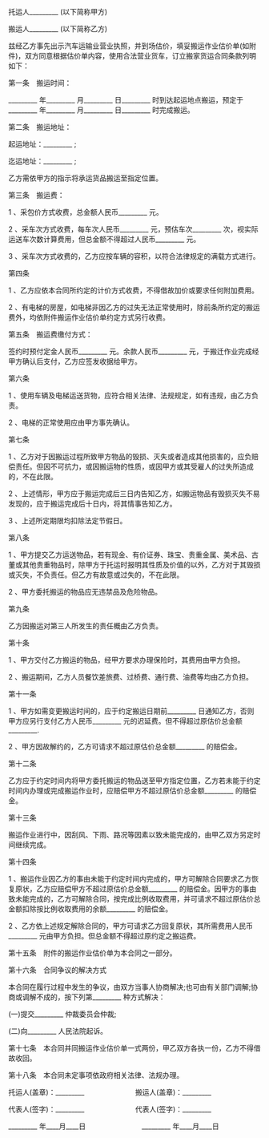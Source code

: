 
 


托运人_________ (以下简称甲方)


搬运人_________ (以下简称乙方)


兹经乙方事先出示汽车运输业营业执照，并到场估价，填妥搬运作业估价单(如附件)，双方同意根据估价单内容，使用合法营业货车，订立搬家货运合同条款列明如下：


第一条　搬运时间：


_________ 年_________ 月_________ 日_________ 时到达起运地点搬运，预定于_________ 年_________ 月_________ 日_________ 时完成搬运。


第二条　搬运地址：


起运地址：_________ ;


迄运地址：_________ ;


乙方需依甲方的指示将承运货品搬运至指定位置。


第三条　搬运费：


1 、采包价方式收费，总金额人民币_________ 元。


2 、采车次方式收费，每车次人民币_________ 元，预估车次_________ 次，视实际运送车次数计算费用，但总金额不得超过人民币_________ 元。


3 、采车次方式收费的，乙方应按车辆的容积，以符合法律规定的满载方式进行。


第四条


1 、乙方应依本合同所约定的计价方式收费，不得借故加价或要求任何附加费用。


2 、有电梯的房屋，如电梯非因乙方的过失无法正常使用时，除前条所约定的搬运费外，均依附件搬运作业估价单约定方式另行收费。


第五条　搬运费缴付方式：


签约时预付定金人民币_________ 元。余款人民币_________ 元，于搬迁作业完成经甲方确认后支付，乙方应签发收据给甲方。


第六条


1 、使用车辆及电梯运送货物，应符合相关法律、法规规定，如有违规，由乙方负责。


2 、电梯的正常使用应由甲方事先确认。


第七条


1 、乙方对于因搬运过程所致甲方物品的毁损、灭失或者造成其他损害的，应负赔偿责任。但因不可抗力，或因搬运物的性质，或因甲方或其受雇人的过失所造成的，不在此限。


2 、上述情形，甲方应于搬运完成后三日内告知乙方，如搬运物品有毁损灭失不易发现的，应于搬运完成后十日内，将其情事告知乙方。


3 、上述所定期限均扣除法定节假日。


第八条


1 、甲方提交乙方运送物品，若有现金、有价证券、珠宝、贵重金属、美术品、古董或其他贵重物品时，除甲方于托运时报明其性质及价值的以外，乙方对于其毁损或灭失，不负责任。但乙方有故意或过失的，不在此限。


2 、甲方委托搬运的物品应无违禁品及危险物品。


第九条


乙方因搬运对第三人所发生的责任概由乙方负责。


第十条


1 、甲方交付乙方搬运的物品，经甲方要求办理保险时，其费用由甲方负担。


2 、搬运期间，乙方人员餐饮差旅费、过桥费、通行费、油费等均由乙方负担。


第十一条


1 、甲方如需变更搬运时间的，应于约定搬运日期前_________ 日通知乙方，否则甲方应另行支付乙方人民币_________ 元的迟延费。但不得超过原估价总金额_________.


2 、甲方因故解约的，乙方可请求不超过原估价总金额_________ 的赔偿金。


第十二条


乙方应于约定时间内将甲方委托搬运的物品送至甲方指定位置，乙方若未能于约定时间内办理或完成搬运作业时，应赔偿甲方不超过原估价总金额_________ 的赔偿金。


第十三条


搬运作业进行中，因刮风、下雨、路况等因素以致未能完成的，由甲乙双方另定时间继续完成。


第十四条


1 、搬运作业因乙方的事由未能于约定时间内完成的，甲方可解除合同要求乙方恢复原状，乙方应赔偿甲方不超过原估价总金额_________ 的赔偿金。因甲方的事由致未能完成的，乙方可解除合同，按完成比例收取费用，并可请求不超过原估价总金额扣除按比例收取费用的余额_________ 的赔偿金。


2 、乙方依上述规定解除合同的，甲方可请求乙方回复原状，其所需费用人民币_________ 元由甲方负担。但总金额不得超过原约定之搬运费。


第十五条　附件的搬运作业估价单为本合同之一部分。


第十六条　合同争议的解决方式


本合同在履行过程中发生的争议，由双方当事人协商解决;也可由有关部门调解;协商或调解不成的，按下列第_________ 种方式解决：


(一)提交_________ 仲裁委员会仲裁;


(二)向_________ 人民法院起诉。


第十七条　本合同并同搬运作业估价单一式两份，甲乙双方各执一份，乙方不得借故收回。


第十八条　本合同未定事项依政府相关法律、法规办理。


托运人(盖章)：_________ 　　　　　　　搬运人(盖章)：_________


代表人(签字)：_________ 　　　　　　　代表人(签字)：_________


_________ 年____月____日　　　　　　　　_________ 年____月____日
 


 

 
 
 
 
 
  


  
 

  


  


  
 
 
 
 


